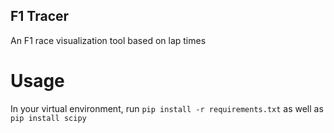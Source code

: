 ## F1 Tracer
An F1 race visualization tool based on lap times

# Usage
In your virtual environment, run `pip install -r requirements.txt` as well as `pip install scipy`
